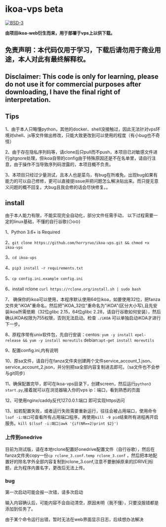 # ikoa-vps   beta
[![BSD-3](https://img.shields.io/badge/LICENSE-BSD3-brightgreen.svg)](https://github.com/horryruo/multi-bot/blob/master/LICENSE)

**由项目ikoa-web衍生而来，用于部署于vps上以供下载。**  

## 免责声明：本代码仅用于学习，下载后请勿用于商业用途，本人对此有最终解释权。
## Disclaimer: This code is only for learning, please do not use it for commercial purposes after downloading, I have the final right of interpretation.
## Tips
1、由于本人只略懂python，其他的docker、shell没接触过，因此无法针对vps环境对shell、js等文件做出修改，只能大致更改到可以使用的程度（有小bug也不奇怪）

2、由于存在隐私序列码等，请clone后只pull而不push，本项目已对敏感文件进行gitgnore处理，但ikoa自带的config由于特殊原因还是不在名单里，请自行注意，由于操作不当导致序列码泄露的，本项目概不负责。

3、本项目只经过少量测试，且本人也是菜鸟，有bug在所难免。出现bug如果有能力的可以自己修修，更可以直接提issue并把问题怎么解决贴出来。而只提无意义问题的概不回复。大bug且我会修的话会尽快修复。。


## install
  由于本人能力有限，不能实现完全自动化，部分文件任需手动，
  以下过程需要一定的linux基础，不懂的自行谷歌(⊙o⊙)
  
1、Python 3.6+ is Required  

2、`git clone https://github.com/horryruo/ikoa-vps.git && chmod +x ikoa-vps` 

3、`cd ikoa-vps`  

4、`pip3 install -r requirements.txt`  

5、`cp config.ini.example config.ini` 

6、install rclone `curl https://rclone.org/install.sh | sudo bash`

7、 确保你的ikoa可以使用，本程序默认使用64位ikoa，如要使用32位，把fanza文件夹"iKOA"重命名，然后把"iKOA_32位"重命名为"iKOA"(区分大小写),且先安装ikoa所需依赖（32位glibc 2.15，64位glibc 2.28，请自行谷歌如何安装），然后确认iKOA权限为755权限，否则无法启动。检查 `./iKOA` 可以单独启动iKOA才进行下一步。

8、原程序带有unix软件包，先自行安装：centos: `yum -y install epel-release && yum -y install moreutils`  debian:`apt-get install moreutils`

9、配置config.ini,内有说明

10、原sa文件，请自行在fanza文件夹创建两个文件service_account_1.json、service_account_2.json，并分别把sa全部内容复制进去即可。（sa文件也不会参与git同步）

11、确保配置完毕，即可在ikoa-vps目录下，创建screen，然后运行`python3 start.py`,接着就可以在浏览器输入你的vps ip：端口，看到熟悉的页面

12、可使用nginx/caddy反代127.0.0.1:端口 即可实现https访问

13、如若配置失败，或者运行失败需要重新运行，往往会被占用端口，使用命令`lsof -i:端口`可查看所有占用端口程序，再使用`kill -9 pid`结束所有进程再开启服务。`kill $(lsof -i:端口|awk '{if(NR==2)print $2}')`


### 上传到onedrive
目前为测试版，请在本地rclone配置好onedrive配置文件（自行谷歌），然后在fanza文件夹copy一份`cp rclone_3.conf.temp rclone_3.conf` ，然后把本地配置好的除名字外全部内容复制到rclone_3.conf,注意不要删掉原来的[DRIVE]标题，此为程序内置名字，更改后无法上传。
### bug
第一次启动可能会报一次错，请多次启动

输入内容确认后，可能内容不会自动清空，原因未明（我不懂），只要没报错都是添加到任务了。

由于某个命令运行出错，暂时无法在web界面显示日志，后续想办法解决
